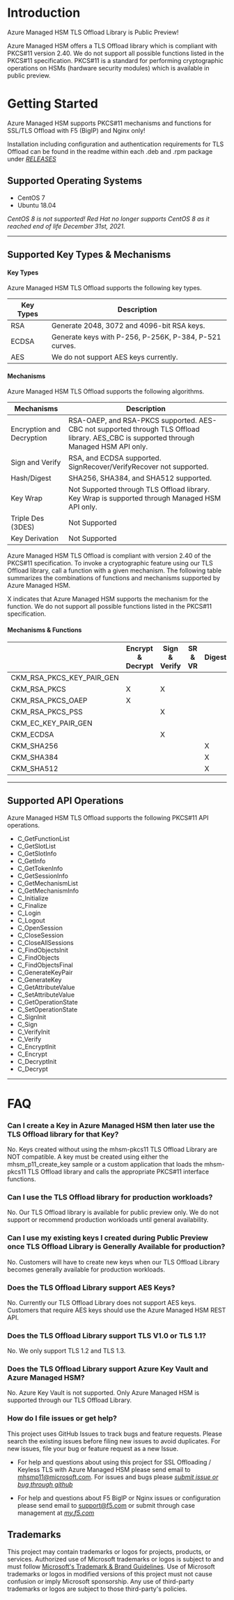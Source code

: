 # Introduction 
Azure Managed HSM TLS Offload Library is Public Preview!

Azure Managed HSM offers a TLS Offload library which is compliant with PKCS#11 version 2.40. We do not support all possible functions listed in the PKCS#11 specification. PKCS#11 is a standard for performing cryptographic operations on HSMs (hardware security modules) which is available in public preview.

# Getting Started
Azure Managed HSM supports PKCS#11 mechanisms and functions for SSL/TLS Offload with F5 (BigIP) and Nginx only!

Installation including configuration and authentication requirements for TLS Offload can be found in the readme within each .deb and .rpm package under *[RELEASES](https://github.com/microsoft/AzureManagedHsmTLSOffload/releases)* 

## Supported Operating Systems

- CentOS 7
- Ubuntu 18.04

*CentOS 8 is not supported! Red Hat no longer supports CentOS 8 as it reached end of life December 31st, 2021.*
*** 

## Supported Key Types & Mechanisms
#### Key Types
Azure Managed HSM TLS Offload supports the following key types. 

| **Key Types** | **Description** |
|-----------|-----------|
| RSA | Generate 2048, 3072 and 4096-bit RSA keys. |
| ECDSA | Generate keys with P-256, P-256K, P-384, P-521 curves. |
| AES | We do not support AES keys currently. |

#### Mechanisms 
Azure Managed HSM TLS Offload supports the following algorithms. 

| **Mechanisms** | **Description** |
|-----------|-----------|
| Encryption and Decryption | RSA-OAEP, and RSA-PKCS supported. AES-CBC not supported through TLS Offload library. AES_CBC is supported through Managed HSM API only. | 
| Sign and Verify | RSA, and ECDSA supported. SignRecover/VerifyRecover not supported. |
| Hash/Digest | SHA256, SHA384, and SHA512 supported. |
| Key Wrap | Not Supported through TLS Offload library. Key Wrap is supported through Managed HSM API only. |
| Triple Des (3DES) | Not Supported |
| Key Derivation | Not Supported |

Azure Managed HSM TLS Offload is compliant with version 2.40 of the PKCS#11 specification. To invoke a cryptographic feature using our TLS Offload library, call a function with a given mechanism. The following table summarizes the combinations of functions and mechanisms supported by Azure Managed HSM.  

X indicates that Azure Managed HSM supports the mechanism for the function. We do not support all possible functions listed in the PKCS#11 specification. 

#### Mechanisms & Functions
| |  **Encrypt & Decrypt** | **Sign  & Verify** | **SR & VR** | **Digest** | **Gen Key/Key Pair** | **Wrap & Unwrap** | **Derive**|
|-----------|-----------|-----------|-----------|-----------|-----------|-----------|-----------|
| CKM_RSA_PKCS_KEY_PAIR_GEN  | | | | |X| | |
| CKM_RSA_PKCS               |X|X| | | | | |
| CKM_RSA_PKCS_OAEP          |X| | | | | | |
| CKM_RSA_PKCS_PSS           | |X| | | | | |
| CKM_EC_KEY_PAIR_GEN        | | | | |X| | |
| CKM_ECDSA                  | |X| | | | | |
| CKM_SHA256                 | | | |X| | | |
| CKM_SHA384                 | | | |X| | | |
| CKM_SHA512                 | | | |X| | | |

***
## Supported API Operations 
Azure Managed HSM TLS Offload supports the following PKCS#11 API operations. 
- C_GetFunctionList 
- C_GetSlotList 
- C_GetSlotInfo 
- C_GetInfo 
- C_GetTokenInfo 
- C_GetSessionInfo 
- C_GetMechanismList 
- C_GetMechanismInfo 
- C_Initialize 
- C_Finalize 
- C_Login 
- C_Logout 
- C_OpenSession 
- C_CloseSession 
- C_CloseAllSessions 
- C_FindObjectsInit 
- C_FindObjects 
- C_FindObjectsFinal 
- C_GenerateKeyPair 
- C_GenerateKey 
- C_GetAttributeValue 
- C_SetAttributeValue 
- C_GetOperationState 
- C_SetOperationState 
- C_SignInit 
- C_Sign 
- C_VerifyInit 
- C_Verify 
- C_EncryptInit 
- C_Encrypt 
- C_DecryptInit 
- C_Decrypt 
***

# FAQ
### Can I create a Key in Azure Managed HSM then later use the TLS Offload library for that Key?
No. Keys created without using the mhsm-pkcs11 TLS Offload Library are NOT compatible. A key must be created using either the mhsm_p11_create_key sample or a custom application that loads the mhsm-pkcs11 TLS Offload library and calls the appropriate PKCS#11 interface functions.

### Can I use the TLS Offload library for production workloads?
No. Our TLS Offload library is available for public preview only. We do not support or recommend production workloads until general availability.

### Can I use my existing keys I created during Public Preview once TLS Offload Library is Generally Available for production?
No. Customers will have to create new keys when our TLS Offload Library becomes generally available for production workloads.

### Does the TLS Offload Library support AES Keys? 
No. Currently our TLS Offload Library does not support AES keys. Customers that require AES keys should use the Azure Managed HSM REST API.

### Does the TLS Offload Library support TLS V1.0 or TLS 1.1?
No. We only support TLS 1.2 and TLS 1.3.

### Does the TLS Offload Library support Azure Key Vault and Azure Managed HSM?
No. Azure Key Vault is not supported.  Only Azure Managed HSM is supported through our TLS Offload Library.

### How do I file issues or get help?
This project uses GitHub Issues to track bugs and feature requests. Please search the existing issues before filing new issues to avoid duplicates. For new issues, file your bug or feature request as a new Issue. 

- For help and questions about using this project for SSL Offloading / Keyless TLS with Azure Managed HSM please send email to [mhsmp11@microsoft.com](mailto:mhsmp11@microsoft.com).  For issues and bugs please *[submit issue or bug through github](https://github.com/microsoft/AzureManagedHsmTLSOffload/issues)* 

- For help and questions about F5 BigIP or Nginx issues or configuration please send email to [support@f5.com](mailto:support@f5.com) or submit through case management at *[my.f5.com](https://my.f5.com)* 

## Trademarks
This project may contain trademarks or logos for projects, products, or services. Authorized use of Microsoft 
trademarks or logos is subject to and must follow 
[Microsoft's Trademark & Brand Guidelines](https://www.microsoft.com/en-us/legal/intellectualproperty/trademarks/usage/general).
Use of Microsoft trademarks or logos in modified versions of this project must not cause confusion or imply Microsoft sponsorship.
Any use of third-party trademarks or logos are subject to those third-party's policies.
